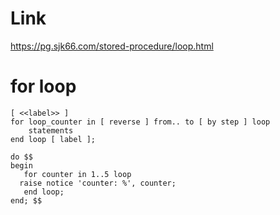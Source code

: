 # Link
https://pg.sjk66.com/stored-procedure/loop.html

# for loop
    [ <<label>> ]
    for loop_counter in [ reverse ] from.. to [ by step ] loop
        statements
    end loop [ label ];
    
    do $$
    begin
       for counter in 1..5 loop
      raise notice 'counter: %', counter;
       end loop;
    end; $$

